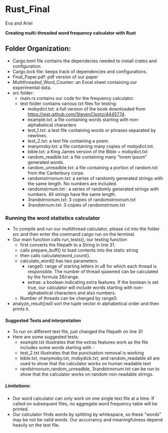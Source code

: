 # Rust_Final
Eva and Ariel

**Creating multi-threaded word frequency calculator with Rust**

## Folder Organization:
* Cargo.toml file contains the dependecies needed to install crates and configuration.
* Cargo.lock file: keeps track of dependencies and configurations.
* Final_Paper.pdf: pdf version of our paper
* Multithreaded_Word_Counter: an Excel sheet containing our experimental data.
* src folder:
    * main.rs contains our code for the frequency calculator.
    * text folder contains various txt files for testing:
        * mobydict.txt: a full version of the book downloaded from https://gist.github.com/StevenClontz/4445774.
        * example.txt: a file containing words starting with non-alphabetical characters
        * test_1.txt: a text file containing words or phrases separated by newlines.
        * test_2.txt: a text file containing a poem.
        * manymoby.txt: a file containing many copies of mobydict.txt.
        * bible.txt: a King James version of the Bible + mobydict.txt
        * random_readble.txt: a file containing many “lorem ipsum” generated words.
        * random_unreadble.txt: a file containing a portion of random.txt from the Canterbury corps.
        * randomstrnonum.txt: a series of randomly generated strings with the same length. No numbers are included.
        * randomstrnum.txt : a series of randomly generated strings with numbers. All strings have the same length.
        * 3randstrnonum.txt: 3 copies of randomstrnonum.txt
        * 3randstrnum.txt: 3 copies of randomstrnum.txt


### Running the word statistics calculator
* To compile and run our multithread calculator, please cd into the folder src and then enter the command cargo run on the terminal.
* Our main function calls run_tests(), our testing function
    * first converts the filepath to a String in line 31.
    * calls prepare_buff() to load contents into the static string
    * then calls calculate)word_count().
    *  calculate_word() has two parameters. 
        * range0: range of starting letters in u8 for which each thread is responsible. The number of thread spawned can be calculated by the formula 26/range.
        * extras: a boolean indicating extra features. If the boolean is set true, our calculator will include words starting with non-alphabetical characters and also numbers.
    *   Number of threads can be changed by range0.
* analyze_result()will sort the tuple vector in alphabetical order and then prints it.


#### Suggested Tests and interpretation
* To run on different text file, just changed the filepath on line 31
* Here are some suggested tests:
    * example.txt illustrates that the extras features work as the file includes some words starting with -
    * test_2.txt illustrates that the punctuation removal is working
    * bible.txt, manymoby.txt, mobydick.txt, and random_readable all are used to show that the calculator works on human readable text
    * randstrnonum,random_unreadble, 3randstrnonum.txt can be run to show that the calculator works on random non-readable strings. 


##### Limitations:

* Our word calculator can only work on one single text file at a time. If called on subsequent files, no aggregate word frequency table will be printed.
* Our calculator finds words by splitting by whitespace, so these "words" may be not be valid words. Our accurrancy and meaningfulness depend heavily on the text file.
